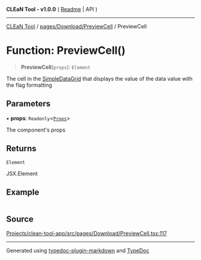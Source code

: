 **CLEaN Tool - v1.0.0** ( [Readme](../../../../README.md) \| API )

***

[CLEaN Tool](../../../../modules.md) / [pages/Download/PreviewCell](../README.md) / PreviewCell

# Function: PreviewCell()

> **PreviewCell**(`props`): `Element`

The cell in the [SimpleDataGrid](../../../../components/SimpleDataGrid/README.md) that displays the value of the data value with the flag formatting

## Parameters

▪ **props**: `Readonly`\<[`Props`](../private/interfaces/Props.md)\>

The component's props

## Returns

`Element`

JSX.Element

## Example

```ts

```

## Source

[Projects/clean-tool-app/src/pages/Download/PreviewCell.tsx:117](https://github.com/yuckyh/clean-tool-app/)

***

Generated using [typedoc-plugin-markdown](https://www.npmjs.com/package/typedoc-plugin-markdown) and [TypeDoc](https://typedoc.org/)
